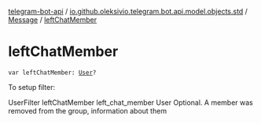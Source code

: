 [telegram-bot-api](../../index.md) / [io.github.oleksivio.telegram.bot.api.model.objects.std](../index.md) / [Message](index.md) / [leftChatMember](./left-chat-member.md)

# leftChatMember

`var leftChatMember: `[`User`](../-user/index.md)`?`

To setup filter:

UserFilter leftChatMember left_chat_member User Optional. A member was removed from the group, information
about them

